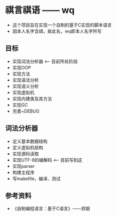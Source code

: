 # 祺言祺语 —— wq

- 这个项目旨在实现一个自制的基于C实现的脚本语言
- 因本人名字含祺，故此名，wq即本人名字所写

## 目标

- 实现词法分析器 <—— 目前所处阶段
- 实现OOP
- 实现方法
- 实现语法分析
- 实现语义分析
- 实现虚拟机
- 实现内建类及其方法
- 实现GC
- 完善+DEBUG

## 词法分析器

- 定义基本数据结构
- 定义虚拟机结构
- 实现源码读取
- 实现UTF-8的编解码 <—— 目前写到这
- 实现parser
- 构建主程序
- 写makefile，编译、测试

## 参考资料

- 《自制编程语言：基于C语言》——郑钢